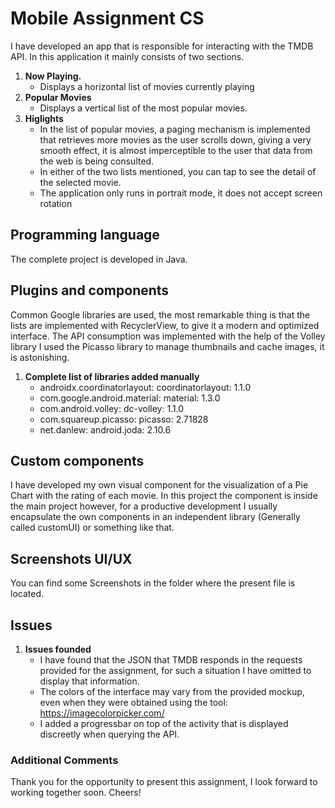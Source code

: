 # Mobile Assignment CS
I have developed an app that is responsible for interacting with the TMDB API.
In this application it mainly consists of two sections.

1. **Now Playing.**
	* Displays a horizontal list of movies currently playing
2. **Popular Movies**
	* Displays a vertical list of the most popular movies.
3. **Higlights**
	* In the list of popular movies, a paging mechanism is implemented that retrieves more movies as the user scrolls down, giving a very smooth effect, it is almost imperceptible to the user that data from the web is being consulted.
	* In either of the two lists mentioned, you can tap to see the detail of the selected movie.
	* The application only runs in portrait mode, it does not accept screen rotation

## Programming language
The complete project is developed in Java.
	
## Plugins and components
Common Google libraries are used, the most remarkable thing is that the lists are implemented with RecyclerView, to give it a modern and optimized interface.
The API consumption was implemented with the help of the Volley library
I used the Picasso library to manage thumbnails and cache images, it is astonishing.

1. **Complete list of libraries added manually**
	* androidx.coordinatorlayout: coordinatorlayout: 1.1.0
	* com.google.android.material: material: 1.3.0
	* com.android.volley: dc-volley: 1.1.0
	* com.squareup.picasso: picasso: 2.71828
	* net.danlew: android.joda: 2.10.6

## Custom components
I have developed my own visual component for the visualization of a Pie Chart with the rating of each movie.
In this project the component is inside the main project however, for a productive development I usually encapsulate the own components in an independent library (Generally called customUI) or something like that.

## Screenshots UI/UX
You can find some Screenshots in the folder where the present file is located.

## Issues

1. **Issues founded**
	* I have found that the JSON that TMDB responds in the requests provided for the assignment, for such a situation I have omitted to display that information.
	* The colors of the interface may vary from the provided mockup, even when they were obtained using the tool: https://imagecolorpicker.com/
	* I added a progressbar on top of the activity that is displayed discreetly when querying the API.
	
	
### Additional Comments
Thank you for the opportunity to present this assignment, I look forward to working together soon.
Cheers!

